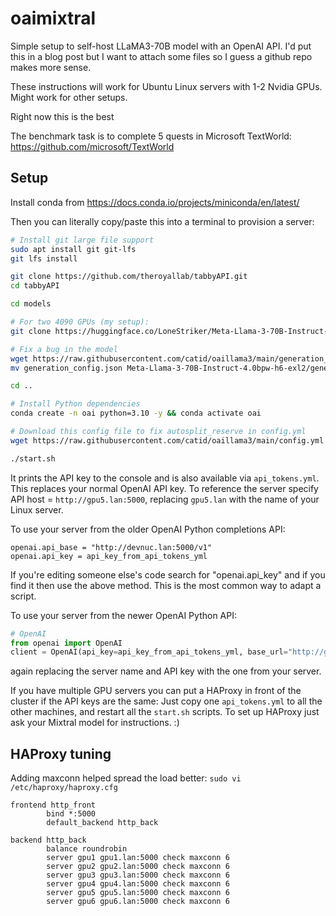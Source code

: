 # oaimixtral

Simple setup to self-host LLaMA3-70B model with an OpenAI API.  I'd put this in a blog post but I want to attach some files so I guess a github repo makes more sense.

These instructions will work for Ubuntu Linux servers with 1-2 Nvidia GPUs.  Might work for other setups.

Right now this is the best 

The benchmark task is to complete 5 quests in Microsoft TextWorld: https://github.com/microsoft/TextWorld

## Setup

Install conda from https://docs.conda.io/projects/miniconda/en/latest/

Then you can literally copy/paste this into a terminal to provision a server:

```bash
# Install git large file support
sudo apt install git git-lfs
git lfs install

git clone https://github.com/theroyallab/tabbyAPI.git
cd tabbyAPI

cd models

# For two 4090 GPUs (my setup):
git clone https://huggingface.co/LoneStriker/Meta-Llama-3-70B-Instruct-4.0bpw-h6-exl2

# Fix a bug in the model
wget https://raw.githubusercontent.com/catid/oaillama3/main/generation_config.json
mv generation_config.json Meta-Llama-3-70B-Instruct-4.0bpw-h6-exl2/generation_config.json

cd ..

# Install Python dependencies
conda create -n oai python=3.10 -y && conda activate oai

# Download this config file to fix autosplit_reserve in config.yml
wget https://raw.githubusercontent.com/catid/oaillama3/main/config.yml

./start.sh
```

It prints the API key to the console and is also available via `api_tokens.yml`.  This replaces your normal OpenAI API key.  To reference the server specify API host = `http://gpu5.lan:5000`, replacing `gpu5.lan` with the name of your Linux server.

To use your server from the older OpenAI Python completions API:

```
openai.api_base = "http://devnuc.lan:5000/v1"
openai.api_key = api_key_from_api_tokens_yml
```

If you're editing someone else's code search for "openai.api_key" and if you find it then use the above method.  This is the most common way to adapt a script.

To use your server from the newer OpenAI Python API:

```python
# OpenAI
from openai import OpenAI
client = OpenAI(api_key=api_key_from_api_tokens_yml, base_url="http://gpu5.lan:5000/v1")
```

again replacing the server name and API key with the one from your server.

If you have multiple GPU servers you can put a HAProxy in front of the cluster if the API keys are the same: Just copy one `api_tokens.yml` to all the other machines, and restart all the `start.sh` scripts.  To set up HAProxy just ask your Mixtral model for instructions. :)


## HAProxy tuning

Adding maxconn helped spread the load better: `sudo vi /etc/haproxy/haproxy.cfg`

```
frontend http_front
        bind *:5000
        default_backend http_back

backend http_back
        balance roundrobin
        server gpu1 gpu1.lan:5000 check maxconn 6
        server gpu2 gpu2.lan:5000 check maxconn 6
        server gpu3 gpu3.lan:5000 check maxconn 6
        server gpu4 gpu4.lan:5000 check maxconn 6
        server gpu5 gpu5.lan:5000 check maxconn 6
        server gpu6 gpu6.lan:5000 check maxconn 6
```
